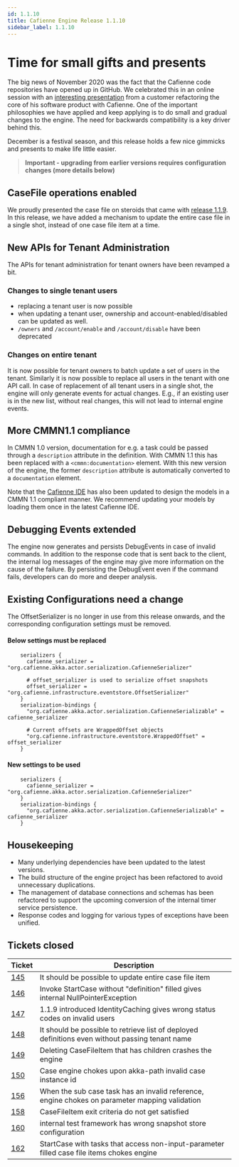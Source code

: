 ```yaml
---
id: 1.1.10
title: Cafienne Engine Release 1.1.10
sidebar_label: 1.1.10
---
```


# Time for small gifts and presents

The big news of November 2020 was the fact that the Cafienne code repositories have opened up in GitHub.
We celebrated this in an online session with an [interesting presentation](https://www.cafienne.io/blog/visionplanner/) from a customer refactoring the core of his software product with Cafienne.
One of the important philosophies we have applied and keep applying is to do small and gradual changes to the engine. The need for backwards compatibility is a key driver behind this.

December is a festival season, and this release holds a few nice gimmicks and presents to make life little easier.

> **Important - upgrading from earlier versions requires configuration changes (more details below)**

## CaseFile operations enabled
We proudly presented the case file on steroids that came with [release 1.1.9](https://github.com/cafienne/cafienne-engine/releases/tag/1.1.9). In this release, we have added a mechanism to update the entire case file in a single shot, instead of one case file item at a time.

## New APIs for Tenant Administration
The APIs for tenant administration for tenant owners have been revamped a bit.

### Changes to single tenant users
- replacing a tenant user is now possible
- when updating a tenant user, ownership and account-enabled/disabled can be updated as well.
- `/owners` and `/account/enable` and `/account/disable` have been deprecated

### Changes on entire tenant
It is now possible for tenant owners to batch update a set of users in the tenant.
Similarly it is now possible to replace all users in the tenant with one API call.
In case of replacement of all tenant users in a single shot, the engine will only generate events for actual changes. E.g., if an existing user is in the new list, without real changes, this will not lead to internal engine events.

## More CMMN1.1 compliance
In CMMN 1.0 version, documentation for e.g. a task could be passed through a `description` attribute in the definition. With CMMN 1.1 this has been replaced with a `<cmmn:documentation>` element.
With this new version of the engine, the former `description` attribute is automatically converted to a `documentation` element.

Note that the [Cafienne IDE](https://github.com/cafienne/cafienne-ide) has also been updated to design the models in a CMMN 1.1 compliant manner. We recommend updating your models by loading them once in the latest Cafienne IDE.

## Debugging Events extended
The engine now generates and persists DebugEvents in case of invalid commands. In addition to the response code that is sent back to the client, the internal log messages of the engine may give more information on the cause of the failure. By persisting the DebugEvent even if the command fails, developers can do more and deeper analysis.

## Existing Configurations need a change
The OffsetSerializer is no longer in use from this release onwards, and the corresponding configuration settings must be removed.

#### Below settings must be replaced

```
    serializers {
      cafienne_serializer = "org.cafienne.akka.actor.serialization.CafienneSerializer"

      # offset_serializer is used to serialize offset snapshots
      offset_serializer = "org.cafienne.infrastructure.eventstore.OffsetSerializer"
    }
    serialization-bindings {
      "org.cafienne.akka.actor.serialization.CafienneSerializable" = cafienne_serializer

      # Current offsets are WrappedOffset objects
      "org.cafienne.infrastructure.eventstore.WrappedOffset" = offset_serializer
    }
```

#### New settings to be used

```
    serializers {
      cafienne_serializer = "org.cafienne.akka.actor.serialization.CafienneSerializer"
    }
    serialization-bindings {
      "org.cafienne.akka.actor.serialization.CafienneSerializable" = cafienne_serializer
    }
```

## Housekeeping
- Many underlying dependencies have been updated to the latest versions.
- The build structure of the engine project has been refactored to avoid unnecessary duplications.
- The management of database connections and schemas has been refactored to support the upcoming conversion of the internal timer service persistence.
- Response codes and logging for various types of exceptions have been unified.

## Tickets closed

| Ticket   | Description |
|----------|-------------|
|  [145](https://github.com/cafienne/cafienne-engine/issues/145)  |  It should be possible to update entire case file item
|  [146](https://github.com/cafienne/cafienne-engine/issues/146)  |  Invoke StartCase without "definition" filled gives internal NullPointerException
|  [147](https://github.com/cafienne/cafienne-engine/issues/147)  |  1.1.9 introduced IdentityCaching gives wrong status codes on invalid users
|  [148](https://github.com/cafienne/cafienne-engine/issues/148)  |  It should be possible to retrieve list of deployed definitions even without passing tenant name
|  [149](https://github.com/cafienne/cafienne-engine/issues/149)  |  Deleting CaseFileItem that has children crashes the engine
|  [150](https://github.com/cafienne/cafienne-engine/issues/150)  |  Case engine chokes upon akka-path invalid case instance id
|  [156](https://github.com/cafienne/cafienne-engine/issues/156)  |  When the sub case task has an invalid reference, engine chokes on parameter mapping validation
|  [158](https://github.com/cafienne/cafienne-engine/issues/158)  |  CaseFileItem exit criteria do not get satisfied
|  [160](https://github.com/cafienne/cafienne-engine/issues/160)  |  internal test framework has wrong snapshot store configuration
|  [162](https://github.com/cafienne/cafienne-engine/issues/162)  |  StartCase with tasks that access non-input-parameter filled case file items chokes engine
